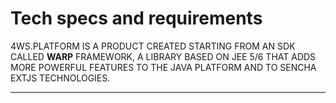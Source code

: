 # Tech specs and requirements

4WS.PLATFORM IS A PRODUCT CREATED STARTING FROM AN SDK CALLED **WARP** FRAMEWORK, A LIBRARY BASED ON JEE 5/6 THAT ADDS MORE POWERFUL FEATURES TO THE JAVA PLATFORM AND TO SENCHA EXTJS TECHNOLOGIES.

---



